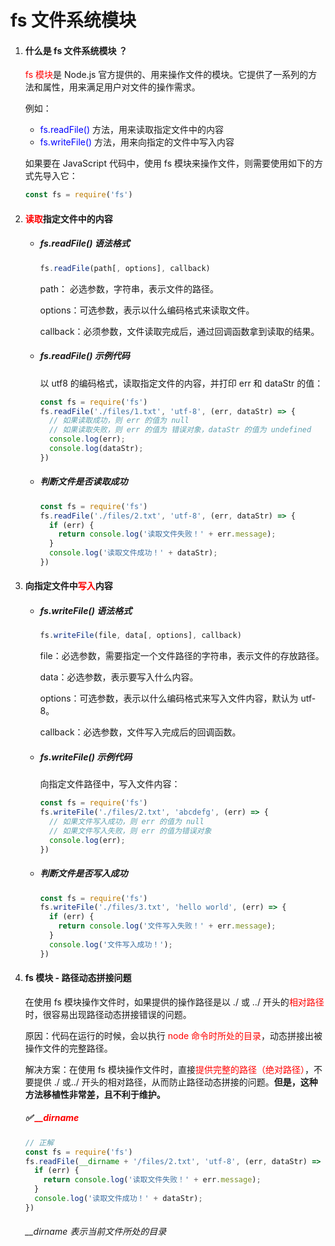 # fs 文件系统模块

1. #### 什么是 fs 文件系统模块 ？

   <font color="red">fs 模块</font>是 Node.js 官方提供的、用来操作文件的模块。它提供了一系列的方法和属性，用来满足用户对文件的操作需求。

   例如：

   + <font color="blue">fs.readFile()</font> 方法，用来读取指定文件中的内容
   + <font color="blue">fs.writeFile()</font> 方法，用来向指定的文件中写入内容

   

   如果要在 JavaScript 代码中，使用 fs 模块来操作文件，则需要使用如下的方式先导入它：

   ~~~js
   const fs = require('fs')
   ~~~

   

2. #### <font color="red">读取</font>指定文件中的内容

   - ##### fs.readFile() 语法格式

     ~~~js
     fs.readFile(path[, options], callback)
     ~~~

     path： 必选参数，字符串，表示文件的路径。

     options：可选参数，表示以什么编码格式来读取文件。

     callback：必须参数，文件读取完成后，通过回调函数拿到读取的结果。

     

   - ##### fs.readFile() 示例代码

     以 utf8 的编码格式，读取指定文件的内容，并打印 err 和 dataStr 的值：

     ~~~js
     const fs = require('fs')
     fs.readFile('./files/1.txt', 'utf-8', (err, dataStr) => {
       // 如果读取成功，则 err 的值为 null
       // 如果读取失败，则 err 的值为 错误对象，dataStr 的值为 undefined
       console.log(err);
       console.log(dataStr);
     })
     ~~~

     

   - ##### 判断文件是否读取成功

     ~~~js
     const fs = require('fs')
     fs.readFile('./files/2.txt', 'utf-8', (err, dataStr) => {
       if (err) {
         return console.log('读取文件失败！' + err.message);
       }
       console.log('读取文件成功！' + dataStr);
     })
     ~~~

     

3. #### 向指定文件中<font color="red">写入</font>内容

   - ##### fs.writeFile() 语法格式

     ~~~js
     fs.writeFile(file, data[, options], callback)
     ~~~

     file：必选参数，需要指定一个文件路径的字符串，表示文件的存放路径。

     data：必选参数，表示要写入什么内容。

     options：可选参数，表示以什么编码格式来写入文件内容，默认为 utf-8。

     callback：必选参数，文件写入完成后的回调函数。

     

   - ##### fs.writeFile() 示例代码

     向指定文件路径中，写入文件内容：

     ```js
     const fs = require('fs')
     fs.writeFile('./files/2.txt', 'abcdefg', (err) => {
       // 如果文件写入成功，则 err 的值为 null
       // 如果文件写入失败，则 err 的值为错误对象
       console.log(err);
     })
     ```

     

   - ##### 判断文件是否写入成功

     ~~~js
     const fs = require('fs')
     fs.writeFile('./files/3.txt', 'hello world', (err) => {
       if (err) {
         return console.log('文件写入失败！' + err.message);
       }
       console.log('文件写入成功！');
     })
     ~~~

     

4. #### fs 模块 - 路径动态拼接问题

   在使用 fs 模块操作文件时，如果提供的操作路径是以 ./ 或 ../ 开头的<font color="red">相对路径</font>时，很容易出现路径动态拼接错误的问题。

   原因：代码在运行的时候，会以执行 <font color="red">node 命令时所处的目录</font>，动态拼接出被操作文件的完整路径。

   解决方案：在使用 fs 模块操作文件时，直接<font color="red">提供完整的路径（绝对路径）</font>，不要提供 ./ 或../ 开头的相对路径，从而防止路径动态拼接的问题。**但是，这种方法移植性非常差，且不利于维护。**

   

   ##### ✅ <font color="red">__dirname</font>

   ~~~js
   // 正解
   const fs = require('fs')
   fs.readFile(__dirname + '/files/2.txt', 'utf-8', (err, dataStr) => {
     if (err) {
       return console.log('读取文件失败！' + err.message);
     }
     console.log('读取文件成功！' + dataStr);
   })
   ~~~

   ###### __dirname 表示当前文件所处的目录

